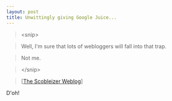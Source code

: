 ```yaml
---
layout: post
title: Unwittingly giving Google Juice...
---
```

>&lt;snip&gt;

>Well, I'm sure that lots of webloggers will fall into that trap.

>Not me.

>&lt;/snip&gt;

>\[[The Scobleizer Weblog](http://radio.weblogs.com/0001011/2003/05/28.html#a3123)\]

D'oh! 